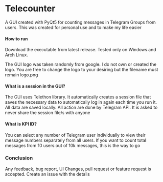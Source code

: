 # Telecounter
A GUI created with PyQt5 for counting messages in Telegram Groups from users.
This was created for personal use and to make my life easier

<h4> How to run</h4>

Download the executable from latest release. Tested only on Windows and Arch Linux.

The GUI logo was taken randomly from google. I do not own or created the logo. You are free to change the logo to your desiring but the filename must remain logo.png

<h4>What is a session in the GUI?</h4>

The GUI uses Telethon library. It automatically creates a session file that saves the necessary data to automatically log in again each time you run it. All data are saved locally. All action are done by Telegram API. It is asked to never share the session file/s with anyone

<h4>What is KPI ID?</h4>

You can select any number of Telegram user individually to view their message numbers separately from all users. If you want to count total messages from 10 users out of 10k messages, this is the way to go

<h3>Conclusion</h3>

Any feedback, bug report, UI Changes, pull request or feature request is accepted. Create an issue with the details
